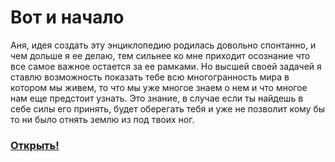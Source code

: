 # Вот и начало

Аня, идея создать эту энциклопедию родилась довольно спонтанно, и чем дольше я ее делаю, тем сильнее ко мне приходит осознание что все самое важное остается за ее рамками. Но высшей своей задачей я ставлю возможность показать тебе всю многогранность мира в котором мы живем, то что мы уже многое знаем о нем и что многое нам еще предстоит узнать. Это знание, в случае если ты найдешь в себе силы его принять, будет оберегать тебя и уже не позволит кому бы то ни было отнять землю из под твоих ног.

### [Открыть!](book.md)